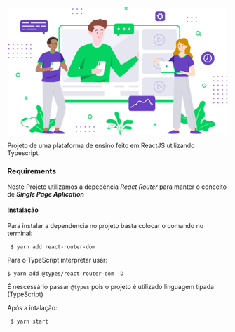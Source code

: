 <p align="center"><img width="500px" align="center" src="https://github.com/ziguirifow/proffy-nlw/blob/master/src/assets/images/landing.svg"></img></p>

Projeto de uma plataforma de ensino feito em ReactJS utilizando Typescript.

### Requirements

Neste Projeto utilizamos a depedência _React Router_ para manter o conceito de **_Single Page Aplication_**

#### Instalação

Para instalar a dependencia no projeto basta colocar o comando no terminal:

```
 $ yarn add react-router-dom
```

Para o TypeScript interpretar usar:

```
$ yarn add @types/react-router-dom -D
```

É nescessário passar `@types` pois o projeto é utilizado linguagem tipada (TypeScript)

Após a intalação:

```
 $ yarn start
```
